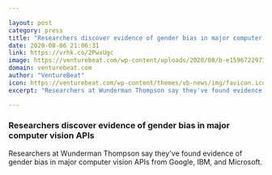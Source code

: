 ```yaml
---

layout: post
category: press
title: "Researchers discover evidence of gender bias in major computer vision APIs"
date: 2020-08-06 21:06:31
link: https://vrhk.co/2PwxUgc
image: https://venturebeat.com/wp-content/uploads/2020/08/b-e1596722973590.jpg?w=1200&strip=all
domain: venturebeat.com
author: "VentureBeat"
icon: https://venturebeat.com/wp-content/themes/vb-news/img/favicon.ico
excerpt: "Researchers at Wunderman Thompson say they've found evidence of gender bias in major computer vision APIs from Google, IBM, and Microsoft."

---
```


### Researchers discover evidence of gender bias in major computer vision APIs

Researchers at Wunderman Thompson say they've found evidence of gender bias in major computer vision APIs from Google, IBM, and Microsoft.